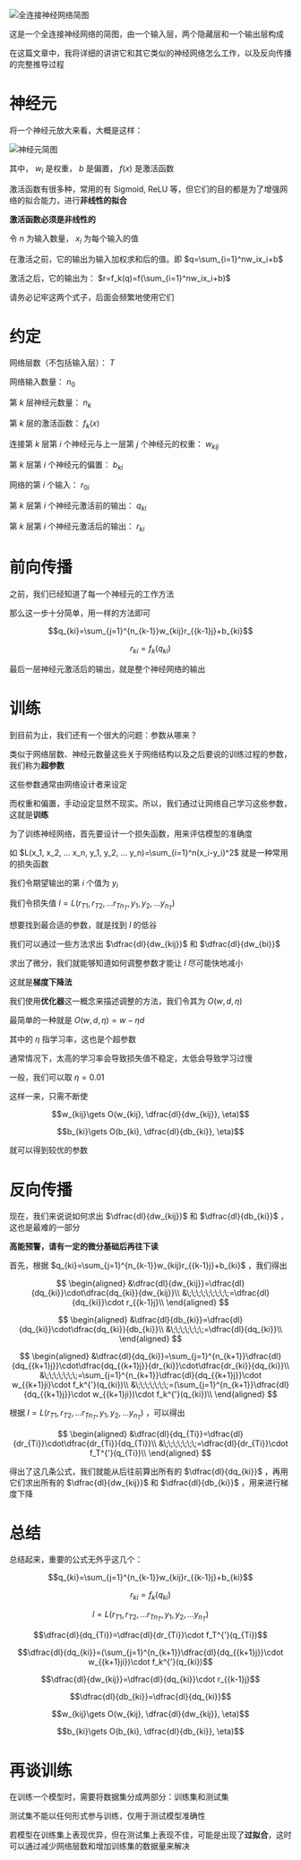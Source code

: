 ![全连接神经网络简图](/static/images/neural-network-structure.png)

这是一个全连接神经网络的简图，由一个输入层，两个隐藏层和一个输出层构成

在这篇文章中，我将详细的讲讲它和其它类似的神经网络怎么工作，以及反向传播的完整推导过程
# 神经元
将一个神经元放大来看，大概是这样：

![神经元简图](/static/images/neural-structure.png)

其中， $w_i$ 是权重， $b$ 是偏置， $f(x)$ 是激活函数

激活函数有很多种，常用的有 Sigmoid, ReLU 等，但它们的目的都是为了增强网络的拟合能力，进行**非线性的拟合**

**激活函数必须是非线性的**

令 $n$ 为输入数量， $x_i$ 为每个输入的值

在激活之前，它的输出为输入加权求和后的值。即 $q=\sum_{i=1}^nw_ix_i+b$

激活之后，它的输出为： $r=f_k(q)=f(\sum_{i=1}^nw_ix_i+b)$

请务必记牢这两个式子，后面会频繁地使用它们
# 约定
网络层数（不包括输入层）： $T$

网络输入数量： $n_0$

第 $k$ 层神经元数量： $n_k$

第 $k$ 层的激活函数： $f_k(x)$

连接第 $k$ 层第 $i$ 个神经元与上一层第 $j$ 个神经元的权重： $w_{kij}$

第 $k$ 层第 $i$ 个神经元的偏置： $b_{ki}$

网络的第 $i$ 个输入： $r_{0i}$

第 $k$ 层第 $i$ 个神经元激活前的输出： $q_{ki}$

第 $k$ 层第 $i$ 个神经元激活后的输出： $r_{ki}$
# 前向传播
之前，我们已经知道了每一个神经元的工作方法

那么这一步十分简单，用一样的方法即可

$$q_{ki}=\sum_{j=1}^{n_{k-1}}w_{kij}r_{{k-1}j}+b_{ki}$$

$$r_{ki}=f_k(q_{ki})$$

最后一层神经元激活后的输出，就是整个神经网络的输出
# 训练
到目前为止，我们还有一个很大的问题：参数从哪来？

类似于网络层数、神经元数量这些关于网络结构以及之后要说的训练过程的参数，我们称为**超参数**

这些参数通常由网络设计者来设定

而权重和偏置，手动设定显然不现实。所以，我们通过让网络自己学习这些参数，这就是**训练**

为了训练神经网络，首先要设计一个损失函数，用来评估模型的准确度

如 $L(x_1, x_2, ... x_n, y_1, y_2, ... y_n)=\sum_{i=1}^n(x_i-y_i)^2$ 就是一种常用的损失函数

我们令期望输出的第 $i$ 个值为 $y_i$

我们令损失值 $l=L(r_{T1}, r_{T2}, ... r_{Tn_T}, y_1, y_2, ... y_{n_T})$

想要找到最合适的参数，就是找到 $l$ 的低谷

我们可以通过一些方法求出 $\dfrac{dl}{dw_{kij}}$ 和 $\dfrac{dl}{dw_{bi}}$

求出了微分，我们就能够知道如何调整参数才能让 $l$ 尽可能快地减小

这就是**梯度下降法**

我们使用**优化器**这一概念来描述调整的方法，我们令其为 $O(w, d, \eta)$

最简单的一种就是 $O(w, d, \eta)=w-\eta d$

其中的 $\eta$ 指学习率，这也是个超参数

通常情况下，太高的学习率会导致损失值不稳定，太低会导致学习过慢

一般，我们可以取 $\eta=0.01$

这样一来，只需不断使

$$w_{kij}\gets O(w_{kij}, \dfrac{dl}{dw_{kij}}, \eta)$$

$$b_{ki}\gets O(b_{ki}, \dfrac{dl}{db_{ki}}, \eta)$$

就可以得到较优的参数
# 反向传播
现在，我们来说说如何求出 $\dfrac{dl}{dw_{kij}}$ 和 $\dfrac{dl}{db_{ki}}$ ，这也是最难的一部分

**高能预警，请有一定的微分基础后再往下读**

首先，根据 $q_{ki}=\sum_{j=1}^{n_{k-1}}w_{kij}r_{{k-1}j}+b_{ki}$ ，我们得出

$$
\begin{aligned}
&\dfrac{dl}{dw_{kij}}=\dfrac{dl}{dq_{ki}}\cdot\dfrac{dq_{ki}}{dw_{kij}}\\
&\;\;\;\;\;\;\;\;\;=\dfrac{dl}{dq_{ki}}\cdot r_{{k-1}j}\\
\end{aligned}
$$

$$
\begin{aligned}
&\dfrac{dl}{db_{ki}}=\dfrac{dl}{dq_{ki}}\cdot\dfrac{dq_{ki}}{db_{ki}}\\
&\;\;\;\;\;\;\;=\dfrac{dl}{dq_{ki}}\\
\end{aligned}
$$

$$
\begin{aligned}
&\dfrac{dl}{dq_{ki}}=\sum_{j=1}^{n_{k+1}}\dfrac{dl}{dq_{{k+1}j}}\cdot\dfrac{dq_{{k+1}j}}{dr_{ki}}\cdot\dfrac{dr_{ki}}{dq_{ki}}\\
&\;\;\;\;\;\;\;=\sum_{j=1}^{n_{k+1}}\dfrac{dl}{dq_{{k+1}j}}\cdot w_{{k+1}ji}\cdot f_k^{'}(q_{ki})\\
&\;\;\;\;\;\;\;=(\sum_{j=1}^{n_{k+1}}\dfrac{dl}{dq_{{k+1}j}}\cdot w_{{k+1}ji})\cdot f_k^{'}(q_{ki})\\
\end{aligned}
$$

根据 $l=L(r_{T1}, r_{T2}, ... r_{Tn_T}, y_1, y_2, ... y_{n_T})$ ，可以得出

$$
\begin{aligned}
&\dfrac{dl}{dq_{Ti}}=\dfrac{dl}{dr_{Ti}}\cdot\dfrac{dr_{Ti}}{dq_{Ti}}\\
&\;\;\;\;\;\;\;=\dfrac{dl}{dr_{Ti}}\cdot f_T^{'}(q_{Ti})\\
\end{aligned}
$$

得出了这几条公式，我们就能从后往前算出所有的 $\dfrac{dl}{dq_{ki}}$ ，再用它们求出所有的 $\dfrac{dl}{dw_{kij}}$ 和 $\dfrac{dl}{db_{ki}}$ ，用来进行梯度下降
# 总结
总结起来，重要的公式无外乎这几个：

$$q_{ki}=\sum_{j=1}^{n_{k-1}}w_{kij}r_{{k-1}j}+b_{ki}$$

$$r_{ki}=f_k(q_{ki})$$

$$l=L(r_{T1}, r_{T2}, ... r_{Tn_T}, y_1, y_2, ... y_{n_T})$$

$$\dfrac{dl}{dq_{Ti}}=\dfrac{dl}{dr_{Ti}}\cdot f_T^{'}(q_{Ti})$$

$$\dfrac{dl}{dq_{ki}}=(\sum_{j=1}^{n_{k+1}}\dfrac{dl}{dq_{{k+1}j}}\cdot w_{{k+1}ji})\cdot f_k^{'}(q_{ki})$$

$$\dfrac{dl}{dw_{kij}}=\dfrac{dl}{dq_{ki}}\cdot r_{{k-1}j}$$

$$\dfrac{dl}{db_{ki}}=\dfrac{dl}{dq_{ki}}$$

$$w_{kij}\gets O(w_{kij}, \dfrac{dl}{dw_{kij}}, \eta)$$

$$b_{ki}\gets O(b_{ki}, \dfrac{dl}{db_{ki}}, \eta)$$
# 再谈训练
在训练一个模型时，需要将数据集分成两部分：训练集和测试集

测试集不能以任何形式参与训练，仅用于测试模型准确性

若模型在训练集上表现优异，但在测试集上表现不佳，可能是出现了**过拟合**，这时可以通过减少网络层数和增加训练集的数据量来解决